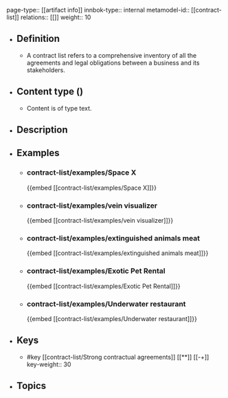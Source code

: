 page-type:: [[artifact info]]
innbok-type:: internal
metamodel-id:: [[contract-list]]
relations:: [[]]
weight:: 10

- ## Definition
  - A contract list refers to a comprehensive inventory of all the agreements and legal obligations between a business and its stakeholders.
- ## Content type ()
  - Content is of type text.
  
- ## Description
- ## Examples
  - ### contract-list/examples/Space X
    {{embed [[contract-list/examples/Space X]]}}
  - ### contract-list/examples/vein visualizer
    {{embed [[contract-list/examples/vein visualizer]]}}
  - ### contract-list/examples/extinguished animals meat
    {{embed [[contract-list/examples/extinguished animals meat]]}}
  - ### contract-list/examples/Exotic Pet Rental
    {{embed [[contract-list/examples/Exotic Pet Rental]]}}
  - ### contract-list/examples/Underwater restaurant
    {{embed [[contract-list/examples/Underwater restaurant]]}}
  
- ## Keys
  - #key [[contract-list/Strong contractual agreements]] [[**]] [[-+]]
    key-weight:: 30
- ## Topics
  

